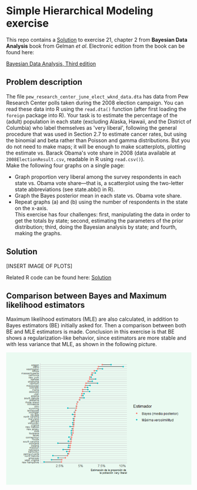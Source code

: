 # Simple Hierarchical Modeling exercise

 This repo contains a  [Solution](https://jsnjuan.github.io/SimpleHierarchicalModeling/) to exercise 21, chapter 2 from **Bayesian Data Analysis** book from Gelman *et al*. Electronic edition from the book can be found here:

[Bayesian Data Analysis, Third edition](https://www.stat.columbia.edu/~gelman/book/BDA3.pdf)

## Problem description

The file `pew_research_center_june_elect_wknd_data.dta` has data from Pew Research Center polls taken during the 2008 election campaign. You can read these data into R using the `read.dta()` function (after first loading the `foreign` package into R). Your task is to estimate the percentage of the (adult) population in each state (excluding Alaska, Hawaii, and the District of Columbia) who label themselves as 'very liberal', following the general procedure that was used in Section 2.7 to estimate cancer rates, but using the binomial and beta rather than Poisson and gamma distributions. But you do not need to make maps; it will be enough to make scatterplots, plotting the estimate vs. Barack Obama's vote share in 2008 (data available at `2008ElectionResult.csv`, readable in R using `read.csv()`).  
Make the following four graphs on a single page:  
+ Graph proportion very liberal among the survey respondents in each state vs. Obama vote share—that is, a scatterplot using the two-letter state abbreviations (see state.abb()
in R).
+ Graph the Bayes posterior mean in each state vs. Obama vote share.
+ Repeat graphs (a) and (b) using the number of respondents in the state on the x-axis.  
This exercise has four challenges: first, manipulating the data in order to get the totals by state; second, estimating the parameters of the prior distribution; third, doing the Bayesian analysis by state; and fourth, making the graphs.

## Solution

[INSERT IMAGE OF PLOTS]

Related R code can be found here: [Solution](https://jsnjuan.github.io/SimpleHierarchicalModeling/)

## Comparison between Bayes and Maximum likelihood estimators

Maximum likelihood estimators (MLE) are also calculated, in addition to Bayes estimators (BE) initially asked for. Then a comparison between both BE and MLE estimators is made. Conclusion in this exercise is that BE shows a regularization-like behavior, since estimators are more stable and with less variance that MLE, as shown in the following picture.

![](img/BE_MLE_comp.png)
